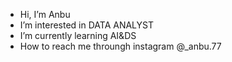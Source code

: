 -  Hi, I’m Anbu 
-  I’m interested in DATA ANALYST 
-  I’m currently learning AI&DS
-  How to reach me throungh instagram @_anbu.77

<!---
Anbu-Selvam-77/Anbu-Selvam-77 is a ✨ special ✨ repository because its `README.md` (this file) appears on your GitHub profile.
You can click the Preview link to take a look at your changes.
--->
